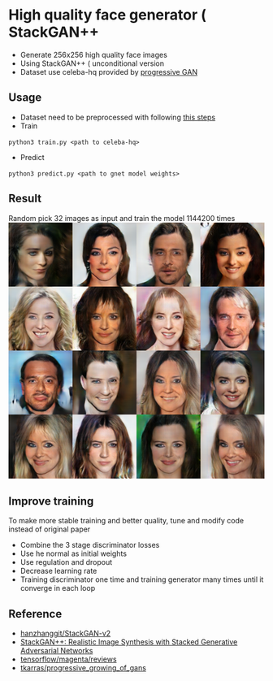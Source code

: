 #	High quality face generator ( StackGAN++
*	Generate 256x256 high quality face images
*	Using StackGAN++ ( unconditional version
*	Dataset use celeba-hq provided by [progressive GAN](https://github.com/tkarras/progressive_growing_of_gans/tree/original-theano-version)

##	Usage
*	Dataset need to be preprocessed with following [this steps](https://github.com/willylulu/celeba-hq-modified)
*	Train

`python3 train.py <path to celeba-hq>`

*	Predict

`python3 predict.py <path to gnet model weights>`

##	Result
Random pick 32 images as input and train the model 1144200 times
![imga](https://github.com/willylulu/GanExample/blob/master/HQ_FaceCreation_StackGANv2/fakefaces/face5.png?raw=true)

##  Improve training
To make more stable training and better quality, tune and modify code instead of original paper
*	Combine the 3 stage discriminator losses
*	Use he normal as initial weights
*	Use regulation and dropout
*	Decrease learning rate
*	Training discriminator one time and training generator many times until it converge in each loop

##	Reference
*	[hanzhanggit/StackGAN-v2](https://github.com/hanzhanggit/StackGAN-v2)
*	[StackGAN++: Realistic Image Synthesis with Stacked Generative Adversarial Networks](https://arxiv.org/abs/1710.10916)
*	[tensorflow/magenta/reviews](https://github.com/tensorflow/magenta/blob/master/magenta/reviews/GAN.md)
*	[tkarras/progressive_growing_of_gans](https://github.com/tkarras/progressive_growing_of_gans)
